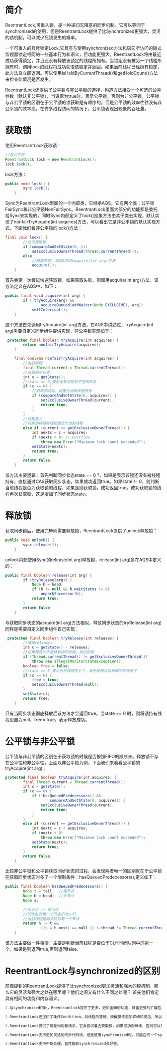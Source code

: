 # 简介
ReentrantLock,可重入锁，是一种递归无阻塞的同步机制。它可以等同于synchronized的使用，但是ReentrantLock提供了比Synchronized更强大，灵活的锁机制，可以减少死锁发生的概率。

一个可重入的互斥锁定Lock,它具有与使用synchronized方法和语句所访问的隐式监视器锁定相同的一些基本行为和语义，但功能更强大。ReentrantLock将由最近成功获得锁定，并且还没有释放该锁定的线程所拥有。当锁定没有被另一个线程所拥有时，调用lock的线程将成功获取该锁定并返回。如果当前线程已经拥有锁定，此方法将立即返回。可以使用isHeldByCurrentThread()和getHoldCount()方法来检查此情况是否发生。

ReentrantLock还提供了公平锁与非公平锁的选择，构造方法接受一个可选的公平参数（默认非公平锁），当设置为true时，表示公平锁，否则为非公平锁。公平锁与非公平锁的区别在于公平锁的锁获取是有顺序的。但是公平锁的效率往往没有非公平锁的效率高，在许多线程访问的情况下，公平锁表现出较低的吞吐量。

# 获取锁
使用ReentrantLock获取锁：
```java
//非公平锁
ReentrantLock lock = new ReentrantLock();
lock.lock();
```
lock方法：
```java
public void lock() {
        sync.lock();
    }
```
Sync为ReentrantLock里面的一个内部类，它继承AQS，它有两个类：公平锁FairSync和非公平锁NonFairSync。ReentrantLock里面大部分的功能都是委托给Sync来实现的，同时Sync内部定义了lock()抽象方法由其子类去实现，默认实现了nonfairTryAcquire(int acquires)方法，可以看出它是非公平锁的默认实现方式。下面我们看非公平锁的lock()方法：
```java
final void lock() {
        //尝试获取锁
        if (compareAndSetState(0, 1))
            setExclusiveOwnerThread(Thread.currentThread());
        else
            //获取失败，调用AQS的acquire(int arg)方法
            acquire(1);
    }
```
首先会第一次尝试快速获取锁，如果获取失败，则调用acquire(int arg)方法，该方法定义在AQS中，如下：
```java
public final void acquire(int arg) {
        if (!tryAcquire(arg) &&
                acquireQueued(addWaiter(Node.EXCLUSIVE), arg))
            selfInterrupt();
    }
```
这个方法首先调用tryAcquire(int arg)方法，在AQS中讲述过，tryAcquire(int arg)需要自定义同步组件提供实现，非公平锁实现如下： 
```java
 protected final boolean tryAcquire(int acquires) {
        return nonfairTryAcquire(acquires);
    }

    final boolean nonfairTryAcquire(int acquires) {
        //当前线程
        final Thread current = Thread.currentThread();
        //获取同步状态
        int c = getState();
        //state == 0,表示没有该锁处于空闲状态
        if (c == 0) {
            //获取锁成功，设置为当前线程所有
            if (compareAndSetState(0, acquires)) {
                setExclusiveOwnerThread(current);
                return true;
            }
        }
        //线程重入
        //判断锁持有的线程是否为当前线程
        else if (current == getExclusiveOwnerThread()) {
            int nextc = c + acquires;
            if (nextc < 0) // overflow
                throw new Error("Maximum lock count exceeded");
            setState(nextc);
            return true;
        }
        return false;
    }
```
该方法主要逻辑：首先判断同步状态state == 0 ?，如果是表示该锁还没有被线程持有，直接通过CAS获取同步状态，如果成功返回true。如果state != 0，则判断当前线程是否为获取锁的线程，如果是则获取锁，成功返回true。成功获取锁的线程再次获取锁，这是增加了同步状态state。 

# 释放锁
获取同步锁后，使用完毕则需要释放锁，ReentrantLock提供了unlock释放锁： 
```java
public void unlock() {
        sync.release(1);
    }
```
unlock内部使用Sync的release(int arg)释放锁，release(int arg)是在AQS中定义的： 
```java
public final boolean release(int arg) {
        if (tryRelease(arg)) {
            Node h = head;
            if (h != null && h.waitStatus != 0)
                unparkSuccessor(h);
            return true;
        }
        return false;
    }
```
与获取同步状态的acquire(int arg)方法相似，释放同步状态的tryRelease(int arg)同样是需要自定义同步组件自己实现： 
```java
 protected final boolean tryRelease(int releases) {
        //减掉releases
        int c = getState() - releases;
        //如果释放的不是持有锁的线程，抛出异常
        if (Thread.currentThread() != getExclusiveOwnerThread())
            throw new IllegalMonitorStateException();
        boolean free = false;
        //state == 0 表示已经释放完全了，其他线程可以获取同步状态了
        if (c == 0) {
            free = true;
            setExclusiveOwnerThread(null);
        }
        setState(c);
        return free;
    }
```
只有当同步状态彻底释放后该方法才会返回true。当state == 0 时，则将锁持有线程设置为null，free= true，表示释放成功。 

# 公平锁与非公平锁
公平锁与非公平锁的区别在于获取锁的时候是否按照FIFO的顺序来。释放锁不存在公平性和非公平性，上面以非公平锁为例，下面我们来看看公平锁的tryAcquire(int arg) :
```java
protected final boolean tryAcquire(int acquires) {
        final Thread current = Thread.currentThread();
        int c = getState();
        if (c == 0) {
            if (!hasQueuedPredecessors() &&
                    compareAndSetState(0, acquires)) {
                setExclusiveOwnerThread(current);
                return true;
            }
        }
        else if (current == getExclusiveOwnerThread()) {
            int nextc = c + acquires;
            if (nextc < 0)
                throw new Error("Maximum lock count exceeded");
            setState(nextc);
            return true;
        }
        return false;
    }
```
比较非公平锁和公平锁获取同步状态的过程，会发现两者唯一的区别就在于公平锁在获取同步状态时多了一个限制条件：hasQueuedPredecessors(),定义如下：
```java
public final boolean hasQueuedPredecessors() {
        Node t = tail;  //尾节点
        Node h = head;  //头节点
        Node s;

        //头节点 != 尾节点
        //同步队列第一个节点不为null
        //当前线程是同步队列第一个节点
        return h != t &&
                ((s = h.next) == null || s.thread != Thread.currentThread());
    }
```
该方法主要做一件事情：主要是判断当前线程是否位于CLH同步队列中的第一个。如果是则返回true,否则返回false.

# ReentrantLock与synchronized的区别
前面提到的ReentrantLock提供了比synchronized更加灵活和强大的锁机制，那么它的灵活和强大之处在哪里呢？他们之间又有什么不同之处呢？
首先他们肯定具有相同的功能和内存语义。
```java
1.与synchronized相比，ReentrantLock提供了更多，更加全面的功能，具备更强的扩展性。例如：时间锁等候，可中断锁等候，锁投票。

2.ReentrantLock还提供了条件Condition，对线程的等待、唤醒操作更加详细和灵活，所以在多个条件变量和高度竞争锁的地方，ReentrantLock更加适合（以后会阐述Condition）。

3.ReentrantLock提供了可轮询的锁请求。它会尝试着去获取锁，如果成功则继续，否则可以等到下次运行时处理，而synchronized则一旦进入锁请求要么成功要么阻塞，所以相比synchronized而言，ReentrantLock会不容易产生死锁些。

4.ReentrantLock支持更加灵活的同步代码块，但是使用synchronized时，只能在同一个synchronized块结构中获取和释放。注：ReentrantLock的锁释放一定要在finally中处理，否则可能会产生严重的后果。

5.ReentrantLock支持中断处理，且性能较synchronized会好些。
```
